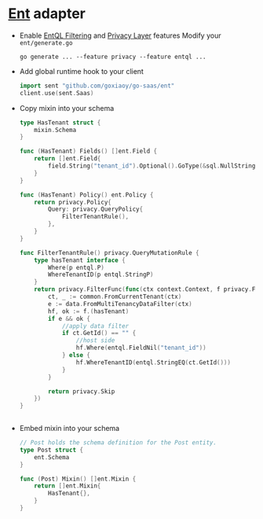 # [Ent](https://entgo.io/) adapter

- Enable [EntQL Filtering](https://entgo.io/docs/feature-flags/#entql-filtering) and [Privacy Layer](https://entgo.io/docs/feature-flags/#privacy-layer) features
  Modify your `ent/generate.go`
  ```
  go generate ... --feature privacy --feature entql ...
  ```
- Add global runtime hook to your client
  ```go
  import sent "github.com/goxiaoy/go-saas/ent"
  client.use(sent.Saas)
  ```
- Copy mixin into your schema
  ```go
  type HasTenant struct {
      mixin.Schema
  }
  
  func (HasTenant) Fields() []ent.Field {
      return []ent.Field{
          field.String("tenant_id").Optional().GoType(&sql.NullString{}),
      }
  }
  
  func (HasTenant) Policy() ent.Policy {
      return privacy.Policy{
          Query: privacy.QueryPolicy{
              FilterTenantRule(),
          },
      }
  }
  
  func FilterTenantRule() privacy.QueryMutationRule {
      type hasTenant interface {
          Where(p entql.P)
          WhereTenantID(p entql.StringP)
      }
      return privacy.FilterFunc(func(ctx context.Context, f privacy.Filter) error {
          ct, _ := common.FromCurrentTenant(ctx)
          e := data.FromMultiTenancyDataFilter(ctx)
          hf, ok := f.(hasTenant)
          if e && ok {
              //apply data filter
              if ct.GetId() == "" {
                  //host side
                  hf.Where(entql.FieldNil("tenant_id"))
              } else {
                  hf.WhereTenantID(entql.StringEQ(ct.GetId()))
              }
          }
  
          return privacy.Skip
      })
  }
    
  ```
- Embed mixin into your schema
  ```go
  // Post holds the schema definition for the Post entity.
  type Post struct {
      ent.Schema
  }
  
  func (Post) Mixin() []ent.Mixin {
      return []ent.Mixin{
          HasTenant{},
      }
  }
  ```